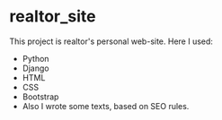 # realtor_site
This project is realtor's personal web-site.
Here I used:
- Python
- Django
- HTML
- CSS
- Bootstrap
- Also I wrote some texts, based on  SEO rules.
